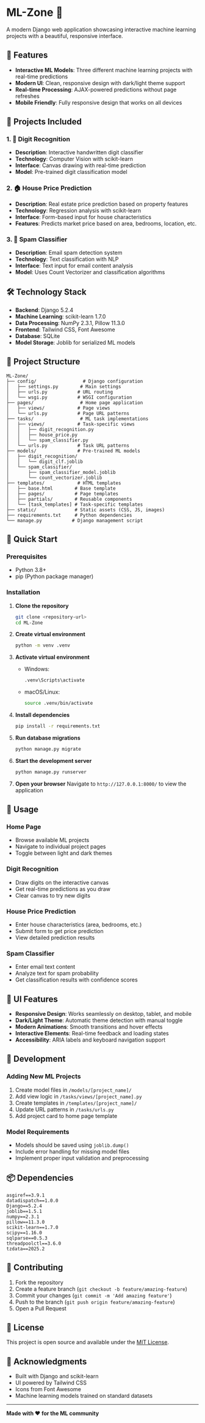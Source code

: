 # ML-Zone 🤖

A modern Django web application showcasing interactive machine learning projects with a beautiful, responsive interface.

## 🌟 Features

- **Interactive ML Models**: Three different machine learning projects with real-time predictions
- **Modern UI**: Clean, responsive design with dark/light theme support
- **Real-time Processing**: AJAX-powered predictions without page refreshes
- **Mobile Friendly**: Fully responsive design that works on all devices

## 🚀 Projects Included

### 1. 🔢 Digit Recognition
- **Description**: Interactive handwritten digit classifier
- **Technology**: Computer Vision with scikit-learn
- **Interface**: Canvas drawing with real-time prediction
- **Model**: Pre-trained digit classification model

### 2. 🏠 House Price Prediction
- **Description**: Real estate price prediction based on property features
- **Technology**: Regression analysis with scikit-learn
- **Interface**: Form-based input for house characteristics
- **Features**: Predicts market price based on area, bedrooms, location, etc.

### 3. 📧 Spam Classifier
- **Description**: Email spam detection system
- **Technology**: Text classification with NLP
- **Interface**: Text input for email content analysis
- **Model**: Uses Count Vectorizer and classification algorithms

## 🛠️ Technology Stack

- **Backend**: Django 5.2.4
- **Machine Learning**: scikit-learn 1.7.0
- **Data Processing**: NumPy 2.3.1, Pillow 11.3.0
- **Frontend**: Tailwind CSS, Font Awesome
- **Database**: SQLite
- **Model Storage**: Joblib for serialized ML models

## 📁 Project Structure

```
ML-Zone/
├── config/                 # Django configuration
│   ├── settings.py        # Main settings
│   ├── urls.py           # URL routing
│   └── wsgi.py           # WSGI configuration
├── pages/                 # Home page application
│   ├── views/            # Page views
│   └── urls.py           # Page URL patterns
├── tasks/                 # ML task implementations
│   ├── views/            # Task-specific views
│   │   ├── digit_recognition.py
│   │   ├── house_price.py
│   │   └── spam_classifier.py
│   └── urls.py           # Task URL patterns
├── models/               # Pre-trained ML models
│   ├── digit_recognition/
│   │   └── digit_clf.joblib
│   └── spam_classifier/
│       ├── spam_classifier_model.joblib
│       └── count_vectorizer.joblib
├── templates/            # HTML templates
│   ├── base.html        # Base template
│   ├── pages/           # Page templates
│   ├── partials/        # Reusable components
│   └── [task_templates] # Task-specific templates
├── static/              # Static assets (CSS, JS, images)
├── requirements.txt     # Python dependencies
└── manage.py           # Django management script
```

## 🚀 Quick Start

### Prerequisites
- Python 3.8+
- pip (Python package manager)

### Installation

1. **Clone the repository**
   ```bash
   git clone <repository-url>
   cd ML-Zone
   ```

2. **Create virtual environment**
   ```bash
   python -m venv .venv
   ```

3. **Activate virtual environment**
   - Windows:
     ```bash
     .venv\Scripts\activate
     ```
   - macOS/Linux:
     ```bash
     source .venv/bin/activate
     ```

4. **Install dependencies**
   ```bash
   pip install -r requirements.txt
   ```

5. **Run database migrations**
   ```bash
   python manage.py migrate
   ```

6. **Start the development server**
   ```bash
   python manage.py runserver
   ```

7. **Open your browser**
   Navigate to `http://127.0.0.1:8000/` to view the application

## 📱 Usage

### Home Page
- Browse available ML projects
- Navigate to individual project pages
- Toggle between light and dark themes

### Digit Recognition
- Draw digits on the interactive canvas
- Get real-time predictions as you draw
- Clear canvas to try new digits

### House Price Prediction
- Enter house characteristics (area, bedrooms, etc.)
- Submit form to get price prediction
- View detailed prediction results

### Spam Classifier
- Enter email text content
- Analyze text for spam probability
- Get classification results with confidence scores

## 🎨 UI Features

- **Responsive Design**: Works seamlessly on desktop, tablet, and mobile
- **Dark/Light Theme**: Automatic theme detection with manual toggle
- **Modern Animations**: Smooth transitions and hover effects
- **Interactive Elements**: Real-time feedback and loading states
- **Accessibility**: ARIA labels and keyboard navigation support

## 🔧 Development

### Adding New ML Projects

1. Create model files in `/models/[project_name]/`
2. Add view logic in `/tasks/views/[project_name].py`
3. Create templates in `/templates/[project_name]/`
4. Update URL patterns in `/tasks/urls.py`
5. Add project card to home page template

### Model Requirements
- Models should be saved using `joblib.dump()`
- Include error handling for missing model files
- Implement proper input validation and preprocessing

## 📦 Dependencies

```
asgiref==3.9.1
datadispatch==1.0.0
Django==5.2.4
joblib==1.5.1
numpy==2.3.1
pillow==11.3.0
scikit-learn==1.7.0
scipy==1.16.0
sqlparse==0.5.3
threadpoolctl==3.6.0
tzdata==2025.2
```

## 🤝 Contributing

1. Fork the repository
2. Create a feature branch (`git checkout -b feature/amazing-feature`)
3. Commit your changes (`git commit -m 'Add amazing feature'`)
4. Push to the branch (`git push origin feature/amazing-feature`)
5. Open a Pull Request

## 📄 License

This project is open source and available under the [MIT License](LICENSE).

## 🙏 Acknowledgments

- Built with Django and scikit-learn
- UI powered by Tailwind CSS
- Icons from Font Awesome
- Machine learning models trained on standard datasets

---

**Made with ❤️ for the ML community**
